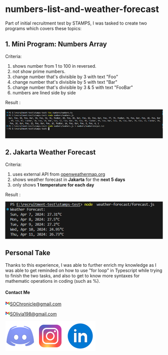 # numbers-list-and-weather-forecast

Part of initial recruitment test by STAMPS, I was tasked to create two programs which covers these topics:

##  1. Mini Program: Numbers Array

Criteria: 
1. shows number from 1 to 100 in reversed.
2. not show prime numbers.
3. change number that's divisible by 3 with text "Foo"
4. change number that's divisible by 5 with text "Bar"
5. change number that's divisible by 3 & 5 with text "FooBar"
6. numbers are lined side by side 

Result :

[![Numbers-Array-Result](/media/numbersResult.png)](/media/numbersResult.png)


## 2. Jakarta Weather Forecast 

Criteria: 
1. uses external API from [openweathermap.org](http://openweathermap.org)
2. shows weather forecast in **Jakarta** for the **next 5 days**
3. only shows **1 temperature for each day**

Result :

[![Weather-Forecast-Result](/media/weatherForecastResult.png)](/media/weatherForecastResult.png)

## Personal Take

Thanks to this experience, I was able to further enrich my knowledge as I was able to get reminded on how to use "for loop" in Typescript while trying to finish the two tasks, and also to get to know more syntaxes for mathematic operations in coding (such as %).

#### Contact Me

<img src="https://raw.githubusercontent.com/RevoU-FSSE-2/week-7-SherinOlivia/3dd7cdf0d5c9fc1828f0dfcac8ef2e9c057902be/assets/gmail-icon.svg" width="15px" background-color="none">[SOChronicle@gmail.com](mailto:SOChronicle@gmail.com)

<img src="https://raw.githubusercontent.com/RevoU-FSSE-2/week-7-SherinOlivia/3dd7cdf0d5c9fc1828f0dfcac8ef2e9c057902be/assets/gmail-icon.svg" width="15px" background-color="none">[SOlivia198@gmail.com](mailto:SOlivia198@gmail.com) 

[![Roo-Discord](https://raw.githubusercontent.com/RevoU-FSSE-2/week-5-SherinOlivia/bddf1eca3ee3ad82db2f228095d01912bf9c3de6/assets/MDimgs/icons8-discord.svg)](https://discord.com/users/shxdxr#7539)[![Roo-Instagram](https://raw.githubusercontent.com/RevoU-FSSE-2/week-5-SherinOlivia/bddf1eca3ee3ad82db2f228095d01912bf9c3de6/assets/MDimgs/icons8-instagram.svg)](https://instagram.com/shxdxr?igshid=MzRlODBiNWFlZA==)[![Roo-LinkedIn](https://raw.githubusercontent.com/RevoU-FSSE-2/week-5-SherinOlivia/bddf1eca3ee3ad82db2f228095d01912bf9c3de6/assets/MDimgs/icons8-linkedin-circled.svg)](https://www.linkedin.com/in/sherin-olivia-07311127a/)